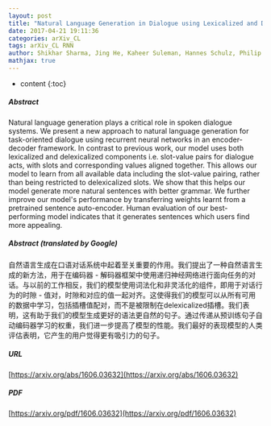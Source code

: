 ```yaml
---
layout: post
title: "Natural Language Generation in Dialogue using Lexicalized and Delexicalized Data"
date: 2017-04-21 19:11:36
categories: arXiv_CL
tags: arXiv_CL RNN
author: Shikhar Sharma, Jing He, Kaheer Suleman, Hannes Schulz, Philip Bachman
mathjax: true
---
```


* content
{:toc}

##### Abstract
Natural language generation plays a critical role in spoken dialogue systems. We present a new approach to natural language generation for task-oriented dialogue using recurrent neural networks in an encoder-decoder framework. In contrast to previous work, our model uses both lexicalized and delexicalized components i.e. slot-value pairs for dialogue acts, with slots and corresponding values aligned together. This allows our model to learn from all available data including the slot-value pairing, rather than being restricted to delexicalized slots. We show that this helps our model generate more natural sentences with better grammar. We further improve our model's performance by transferring weights learnt from a pretrained sentence auto-encoder. Human evaluation of our best-performing model indicates that it generates sentences which users find more appealing.

##### Abstract (translated by Google)
自然语言生成在口语对话系统中起着至关重要的作用。我们提出了一种自然语言生成的新方法，用于在编码器 - 解码器框架中使用递归神经网络进行面向任务的对话。与以前的工作相反，我们的模型使用词法化和非灵活化的组件，即用于对话行为的时隙 - 值对，时隙和对应的值一起对齐。这使得我们的模型可以从所有可用的数据中学习，包括插槽值配对，而不是被限制在delexicalized插槽。我们表明，这有助于我们的模型生成更好的语法更自然的句子。通过传递从预训练句子自动编码器学习的权重，我们进一步提高了模型的性能。我们最好的表现模型的人类评估表明，它产生的用户觉得更有吸引力的句子。

##### URL
[https://arxiv.org/abs/1606.03632](https://arxiv.org/abs/1606.03632)

##### PDF
[https://arxiv.org/pdf/1606.03632](https://arxiv.org/pdf/1606.03632)

